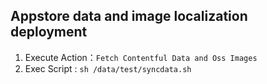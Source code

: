 ## Appstore data and image localization deployment

1. Execute Action：```Fetch Contentful Data and Oss Images```
2. Exec Script : ```sh /data/test/syncdata.sh```

